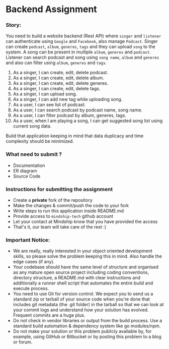 # Backend Assignment

### Story:
You need to build a website backend (Rest API) where `singer` and `listener` can authenticate using `Google` and `Facebook`, also manage `Podcast`. Singer can create `podcast`, `album`, `generes`, `tags` and they can upload `song` to the system. A song can be present in multiple `album`, `generes` and `podcast`. Listener can search podcast and song using `song name`, `album` and `generes` and also can filter using `album`, `generes` and `tags`.

1. As a singer, I can create, edit, delete podcast.
2. As a singer, I can create, edit, delete album.
3. As a singer, I can create, edit, delete generes.
4. As a singer, I can create, edit, delete tags.
5. As a singer, I can upload song.
6. As a singer, I can add new tag while uploading song.
7. As a user, I can see list of podcast.
8. As a user, I can search podcast by podcast name, song name.
9. As a user, I can filter podcast by album, generes, tags.
10. As a user, when I am playing a song, I can get suggested song list using current song data.

Build that application keeping in mind that data duplicacy and time complexity should be minimized.

### What need to submit ?
- Documentation
- ER diagram
- Source Code

### Instructions for submitting the assignment
-   Create a  **private**  fork of the repository
-   Make the changes & commit/push the code to your fork
-   Write steps to run this application inside README.md
-   Provide access to  `mindship-tech`  github account
-   Let your contact at Mindship know that you have provided the access
-   That's it, our team will take care of the rest :)

### Important Notice:
-   We are really, really interested in your object oriented development skills, so please solve the problem keeping this in mind. Also handle the edge cases (if any).
-   Your codebase should have the same level of structure and organised as any mature open source project including coding conventions, directory structure, a README.md with clear instructions and additionally a runner shell script that automates the entire build and execute process.
-   You need to use Git for version control. We expect you to send us a standard zip or tarball of your source code when you're done that includes git metadata (the .git folder) in the tarball so that we can look at your commit logs and understand how your solution has evolved. Frequent commits are a huge plus.
-   Do not check in vendor libraries or output from the build process. Use a standard build automation & dependency system like go modules/npm.
-   Do not make your solution or this problem publicly available by, for example, using GitHub or Bitbucket or by posting this problem to a blog or forum.